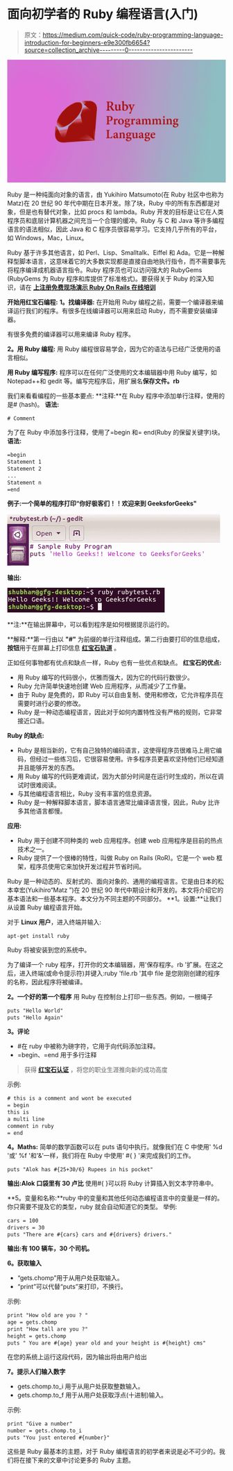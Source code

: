 # 面向初学者的 Ruby 编程语言(入门)

> 原文：<https://medium.com/quick-code/ruby-programming-language-introduction-for-beginners-e9e300fb6654?source=collection_archive---------0----------------------->

![](img/26846fe08877b82e83c59443c0aca4fc.png)

Ruby 是一种纯面向对象的语言，由 Yukihiro Matsumoto(在 Ruby 社区中也称为 Matz)在 20 世纪 90 年代中期在日本开发。除了块，Ruby 中的所有东西都是对象，但是也有替代对象，比如 procs 和 lambda。Ruby 开发的目标是让它在人类程序员和底层计算机器之间充当一个合理的缓冲。Ruby 与 C 和 Java 等许多编程语言的语法相似，因此 Java 和 C 程序员很容易学习。它支持几乎所有的平台，如 Windows，Mac，Linux。

Ruby 基于许多其他语言，如 Perl、Lisp、Smalltalk、Eiffel 和 Ada。它是一种解释型脚本语言，这意味着它的大多数实现都是直接自由地执行指令，而不需要事先将程序编译成机器语言指令。Ruby 程序员也可以访问强大的 RubyGems (RubyGems 为 Ruby 程序和库提供了标准格式)。要获得关于 Ruby 的深入知识，请在 [**上注册免费现场演示 Ruby On Rails 在线培训**](https://onlineitguru.com/ruby-on-rails-online-training-placement.html)

**开始用红宝石编程:**
**1。找编译器:**
在开始用 Ruby 编程之前，需要一个编译器来编译运行我们的程序。有很多在线编译器可以用来启动 Ruby，而不需要安装编译器。

有很多免费的编译器可以用来编译 Ruby 程序。

**2。用 Ruby 编程:**
用 Ruby 编程很容易学会，因为它的语法与已经广泛使用的语言相似。

**用 Ruby 编写程序:**
程序可以在任何广泛使用的文本编辑器中用 Ruby 编写，如 Notepad++和 gedit 等。编写完程序后，用扩展名**保存文件。rb**

我们来看看编程的一些基本要点:
**注释:**在 Ruby 程序中添加单行注释，使用的是# (hash)。
**语法:**

```
# Comment
```

为了在 Ruby 中添加多行注释，使用了=begin 和= end(Ruby 的保留关键字)块。
**语法:**

```
=begin
Statement 1
Statement 2
...
Statement n
=end
```

**例子:**一个简单的程序打印**“你好极客们！！欢迎来到 GeeksforGeeks"**

![](img/918e8dfa342619781d2230b0fd70e453.png)

**输出:**

![](img/44c5496bcfdbb36bece88c1f48c91a22.png)

**注:**在输出屏幕中，可以看到程序是如何根据提示运行的。

**解释:**第一行由以 **"#"** 为前缀的单行注释组成。第二行由要打印的信息组成，**按钮**用于在屏幕上打印信息 [**红宝石轨道**](https://onlineitguru.com/ruby-on-rails-online-training-placement.html) 。

正如任何事物都有优点和缺点一样，Ruby 也有一些优点和缺点。
**红宝石的优点:**

*   用 Ruby 编写的代码很小，优雅而强大，因为它的代码行数很少。
*   Ruby 允许简单快速地创建 Web 应用程序，从而减少了工作量。
*   由于 Ruby 是免费的，即 Ruby 可以自由复制、使用和修改，它允许程序员在需要时进行必要的修改。
*   Ruby 是一种动态编程语言，因此对于如何内置特性没有严格的规则，它非常接近口语。

**Ruby 的缺点:**

*   Ruby 是相当新的，它有自己独特的编码语言，这使得程序员很难马上用它编码，但经过一些练习后，它很容易使用。许多程序员更喜欢坚持他们已经知道并且能够开发的东西。
*   用 Ruby 编写的代码更难调试，因为大部分时间是在运行时生成的，所以在调试时很难阅读。
*   与其他编程语言相比，Ruby 没有丰富的信息资源。
*   Ruby 是一种解释脚本语言，脚本语言通常比编译语言慢，因此，Ruby 比许多其他语言都慢。

**应用:**

*   Ruby 用于创建不同种类的 web 应用程序。创建 web 应用程序是目前的热点技术之一。
*   Ruby 提供了一个很棒的特性，叫做 Ruby on Rails (RoR)。它是一个 web 框架，程序员使用它来加快开发过程并节省时间。

Ruby 是一种动态的、反射式的、面向对象的、通用的编程语言。它是由日本的松本幸宏(Yukihiro“Matz ”)在 20 世纪 90 年代中期设计和开发的。本文将介绍它的基本语法和一些基本程序。本文分为不同主题的不同部分。
**1。设置:**让我们从设置 Ruby 编程语言开始。

对于 **Linux 用户**，进入终端并输入:

```
apt-get install ruby
```

Ruby 将被安装到您的系统中。

为了编译一个 ruby 程序，打开你的文本编辑器，用'保存程序。rb '扩展。在这之后，进入终端(或命令提示符)并键入:ruby 'file.rb '其中 file 是您刚刚创建的程序的名称，因此程序将被编译。

**2。一个好的第一个程序**
用 Ruby 在控制台上打印一些东西。例如，一根绳子

```
puts "Hello World"
puts "Hello Again"
```

**3。评论**

*   #在 ruby 中被称为磅字符，它用于向代码添加注释。
*   =begin、=end 用于多行注释

> 获得 [**红宝石认证**](https://onlineitguru.com/ruby-on-rails-online-training-placement.html) ，将您的职业生涯推向新的成功高度

示例:

```
# this is a comment and wont be executed
= begin
this is 
a multi line
comment in ruby
= end
```

**4。Maths:** 简单的数学函数可以在 puts 语句中执行。就像我们在 C 中使用' %d '或' %f '和'&'一样，我们将在 Ruby 中使用' #{ } '来完成我们的工作。

```
puts "Alok has #{25+30/6} Rupees in his pocket"
```

**输出:Alok 口袋里有 30 卢比**
使用#{ }可以将 Ruby 计算插入到文本字符串中。

**5。变量和名称:**ruby 中的变量和其他任何动态编程语言中的变量是一样的。你只需要不提及它的类型，ruby 就会自动知道它的类型。
举例:

```
cars = 100
drivers = 30
puts "There are #{cars} cars and #{drivers} drivers."
```

**输出:有 100 辆车，30 个司机。**

**6。获取输入**

*   “gets.chomp”用于从用户处获取输入。
*   “print”可以代替“puts”来打印，不换行。

示例:

```
print "How old are you ? "
age = gets.chomp
print "How tall are you ?"
height = gets.chomp
puts " You are #{age} year old and your height is #{height} cms"
```

在您的系统上运行这段代码，因为输出将由用户给出

**7。提示人们输入数字**

*   gets.chomp.to_i 用于从用户处获取整数输入。
*   gets.chomp.to_f 用于从用户处获取浮点(十进制)输入。

示例:

```
print "Give a number"
number = gets.chomp.to_i
puts "You just entered #{number}"
```

这些是 Ruby 最基本的主题，对于 Ruby 编程语言的初学者来说是必不可少的。我们将在接下来的文章中讨论更多的 Ruby 主题。